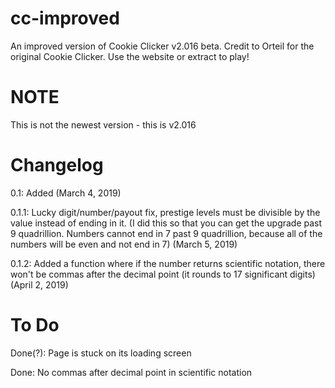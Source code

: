 # cc-improved
An improved version of Cookie Clicker v2.016 beta. Credit to Orteil for the original Cookie Clicker. Use the website or extract to play!
# NOTE
This is not the newest version - this is v2.016
# Changelog
0.1: Added (March 4, 2019)

0.1.1: Lucky digit/number/payout fix, prestige levels must be divisible by the value instead of ending in it. (I did this so that you can get the upgrade past 9 quadrillion. Numbers cannot end in 7 past 9 quadrillion, because all of the numbers will be even and not end in 7) (March 5, 2019)

0.1.2: Added a function where if the number returns scientific notation, there won't be commas after the decimal point (it rounds to 17 significant digits) (April 2, 2019)
# To Do
Done(?): Page is stuck on its loading screen

Done: No commas after decimal point in scientific notation
